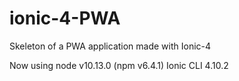 # ionic-4-PWA
Skeleton of a PWA application made with Ionic-4

Now using node v10.13.0 (npm v6.4.1)
Ionic CLI 4.10.2
